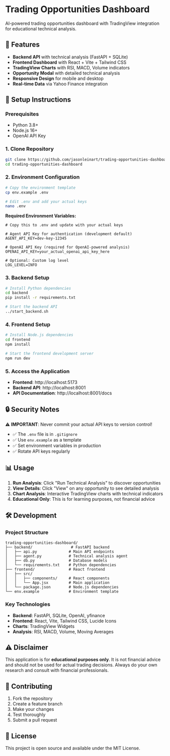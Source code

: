 # Trading Opportunities Dashboard

AI-powered trading opportunities dashboard with TradingView integration for educational technical analysis.

## 🚀 Features

- **Backend API** with technical analysis (FastAPI + SQLite)
- **Frontend Dashboard** with React + Vite + Tailwind CSS
- **TradingView Charts** with RSI, MACD, Volume indicators
- **Opportunity Modal** with detailed technical analysis
- **Responsive Design** for mobile and desktop
- **Real-time Data** via Yahoo Finance integration

## 🔧 Setup Instructions

### Prerequisites
- Python 3.8+
- Node.js 16+
- OpenAI API Key

### 1. Clone Repository
```bash
git clone https://github.com/jasonleinart/trading-opportunities-dashboard.git
cd trading-opportunities-dashboard
```

### 2. Environment Configuration
```bash
# Copy the environment template
cp env.example .env

# Edit .env and add your actual keys
nano .env
```

**Required Environment Variables:**
```env
# Copy this to .env and update with your actual keys

# Agent API Key for authentication (development default)
AGENT_API_KEY=dev-key-12345

# OpenAI API Key (required for OpenAI-powered analysis)
OPENAI_API_KEY=your_actual_openai_api_key_here

# Optional: Custom log level
LOG_LEVEL=INFO
```

### 3. Backend Setup
```bash
# Install Python dependencies
cd backend
pip install -r requirements.txt

# Start the backend API
../start_backend.sh
```

### 4. Frontend Setup
```bash
# Install Node.js dependencies
cd frontend
npm install

# Start the frontend development server
npm run dev
```

### 5. Access the Application
- **Frontend**: http://localhost:5173
- **Backend API**: http://localhost:8001
- **API Documentation**: http://localhost:8001/docs

## 🔒 Security Notes

⚠️ **IMPORTANT**: Never commit your actual API keys to version control!

- ✅ The `.env` file is in `.gitignore` 
- ✅ Use `env.example` as a template
- ✅ Set environment variables in production
- ✅ Rotate API keys regularly

## 📊 Usage

1. **Run Analysis**: Click "Run Technical Analysis" to discover opportunities
2. **View Details**: Click "View" on any opportunity to see detailed analysis
3. **Chart Analysis**: Interactive TradingView charts with technical indicators
4. **Educational Only**: This is for learning purposes, not financial advice

## 🛠 Development

### Project Structure
```
trading-opportunities-dashboard/
├── backend/                 # FastAPI backend
│   ├── api.py              # Main API endpoints
│   ├── agent.py            # Technical analysis agent
│   ├── db.py               # Database models
│   └── requirements.txt    # Python dependencies
├── frontend/               # React frontend
│   ├── src/
│   │   ├── components/     # React components
│   │   └── App.jsx         # Main application
│   └── package.json        # Node.js dependencies
└── env.example             # Environment template
```

### Key Technologies
- **Backend**: FastAPI, SQLite, OpenAI, yfinance
- **Frontend**: React, Vite, Tailwind CSS, Lucide Icons
- **Charts**: TradingView Widgets
- **Analysis**: RSI, MACD, Volume, Moving Averages

## ⚠️ Disclaimer

This application is for **educational purposes only**. It is not financial advice and should not be used for actual trading decisions. Always do your own research and consult with financial professionals.

## 🤝 Contributing

1. Fork the repository
2. Create a feature branch
3. Make your changes
4. Test thoroughly
5. Submit a pull request

## 📄 License

This project is open source and available under the MIT License. 